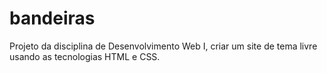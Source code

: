 # bandeiras
Projeto da disciplina de Desenvolvimento Web I, criar um site de tema livre usando as tecnologias HTML e CSS.
